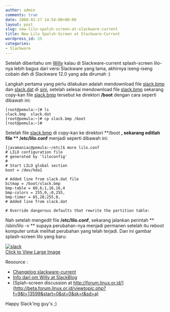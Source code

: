 ```yaml
---
author: admin
comments: true
date: 2008-02-27 14:54:00+00:00
layout: post
slug: new-lilo-spalsh-screen-at-slackware-current
title: New Lilo Spalsh-Screen at Slackware-Current
wordpress_id: 25
categories:
- Slackware
---
```


Setelah diberitahu om [Willy](http://slackblogs.blogspot.com/) kalau di Slackware-current splash-screen lilo-nya lebih bagus dari versi Slackware yang lama, akhirnya iseng-iseng cobain deh di Slackware 12.0 yang ada dirumah :)

Langkah pertama yang perlu dilakukan adalah mendownload file [slack.bmp](http://slackware.osuosl.org/slackware-current/source/a/lilo/slack.bmp) dan [slack.dat](http://slackware.osuosl.org/slackware-current/source/a/lilo/slack.dat) di [sini](http://slackware.osuosl.org/slackware-current/source/a/lilo/), setelah selesai mendownload file [slack.bmp](http://slackware.osuosl.org/slackware-current/source/a/lilo/slack.bmp) sekarang copy-kan file [slack.bmp](http://slackware.osuosl.org/slackware-current/source/a/lilo/slack.bmp)  tersebut ke direktori **/boot** dengan cara seperti dibawah ini:

    
    
    [root@pemula:~]# ls
    slack.bmp  slack.dat
    [root@pemula:~]# cp slack.bmp /boot
    [root@pemula:~]#
    


<!-- more -->

Setelah file [slack.bmp](http://slackware.osuosl.org/slackware-current/source/a/lilo/slack.bmp) di copy-kan ke direktori **/boot **, sekarang editlah file ** /etc/lilo.conf** menjadi seperti dibawah ini:

    
    
    [javamaniac@pemula:~/etc]$ more lilo.conf
    # LILO configuration file
    # generated by 'liloconfig'
    #
    # Start LILO global section
    boot = /dev/hda1
    
    # Added line from slack.dat file
    bitmap = /boot/slack.bmp
    bmp-table = 60,6;1,16,16,4
    bmp-colors = 255,0,;0,255,
    bmp-timer = 65,28;255,0,
    # Added line from slack.dat
    
    # Override dangerous defaults that rewrite the partition table:
    



Nah setelah mengedit file **/etc/lilo.conf**, sekarang jalankan perintah ** /sbin/lilo -v ** supaya perubahan-nya menjadi permanen setelah itu reboot komputer untuk melihat perubahan yang telah terjadi.
Dan ini gambar splash-screen lilo yang baru:

[![slack](http://farm4.static.flickr.com/3199/2296348196_d47519142c_m.jpg)  
Click to View Large Image](http://www.flickr.com/photos/10243554@N02/2296348196/)

Resource :
- [Changelog slackware-current](ftp://ftp.slackware.com/pub/slackware/slackware-current/ChangeLog.txt)
- [Info dari om Willy at SlackBlog](http://slackblogs.blogspot.com/2008/02/new-splash-screen-in-lilo.html)
- [Splah-screen discussion at http://forum.linux.or.id/](http://beta.forum.linux.or.id/viewtopic.php?f=9&t=13599&start=0&st=0&sk=t&sd=a)

Happy Slack'ing guy's ;)

